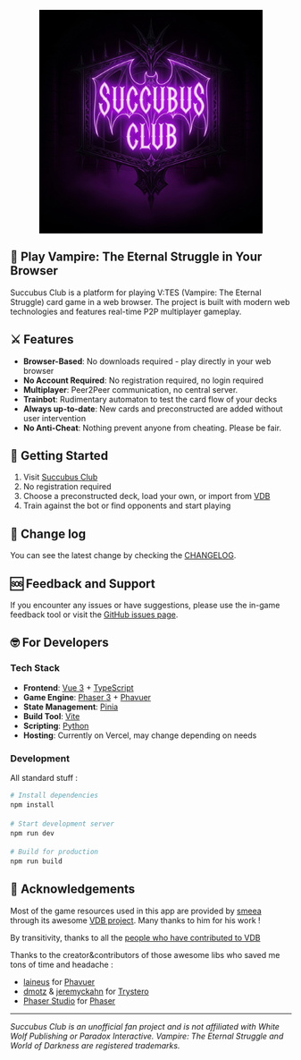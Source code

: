 <p style="text-align: center;" align="center">
<img align="center" src="/public/assets/welcomeSign.png" />
</p>

## 🧛 Play Vampire: The Eternal Struggle in Your Browser

Succubus Club is a platform for playing V:TES (Vampire: The Eternal Struggle) card game in a web browser.
The project is built with modern web technologies and features real-time P2P multiplayer gameplay.

## ⚔️ Features

- **Browser-Based**: No downloads required - play directly in your web browser
- **No Account Required**: No registration required, no login required
- **Multiplayer**: Peer2Peer communication, no central server.
- **Trainbot**: Rudimentary automaton to test the card flow of your decks
- **Always up-to-date**: New cards and preconstructed are added without user intervention
- **No Anti-Cheat**: Nothing prevent anyone from cheating. Please be fair.

## 🚀 Getting Started

1. Visit [Succubus Club](https://succubus-club.net/)
2. No registration required
3. Choose a preconstructed deck, load your own, or import from [VDB](https://github.com/smeea/vdb)
4. Train against the bot or find opponents and start playing

## 📜 Change log

You can see the latest change by checking the [CHANGELOG](CHANGELOG.md).


## 🆘 Feedback and Support

If you encounter any issues or have suggestions, please use the in-game feedback tool or visit the [GitHub issues page](https://github.com/thomasWajs/succubus-club/issues/).

## 🤓 For Developers

### Tech Stack

- **Frontend**: [Vue 3](https://vuejs.org/) + [TypeScript](https://www.typescriptlang.org/)
- **Game Engine**: [Phaser 3](https://phaser.io/) + [Phavuer](https://github.com/laineus/phavuer)
- **State Management**: [Pinia](https://pinia.vuejs.org/)
- **Build Tool**: [Vite](https://vite.dev/)
- **Scripting**: [Python](https://www.python.org/)
- **Hosting**: Currently on Vercel, may change depending on needs

### Development

All standard stuff :

```bash
# Install dependencies
npm install

# Start development server
npm run dev

# Build for production
npm run build
```

## 🙏 Acknowledgements

Most of the game resources used in this app are provided by [smeea](https://github.com/smeea) through its awesome [VDB project](https://github.com/smeea/vdb). Many thanks to him for his work !

By transitivity, thanks to all the [people who have contributed to VDB](https://github.com/smeea/vdb?tab=readme-ov-file#acknowledgments)

Thanks to the creator&contributors of those awesome libs who saved me tons of time and headache :
 - [laineus](https://github.com/laineus) for [Phavuer](https://github.com/laineus/phavuer)
 - [dmotz](https://github.com/dmotz) & [jeremyckahn](https://github.com/jeremyckahn) for [Trystero](https://github.com/dmotz/trystero)
 - [Phaser Studio](https://github.com/phaserjs) for [Phaser](https://github.com/phaserjs/phaser)

---

*Succubus Club is an unofficial fan project and is not affiliated with White Wolf Publishing or Paradox Interactive. Vampire: The Eternal Struggle and World of Darkness are registered trademarks.*
